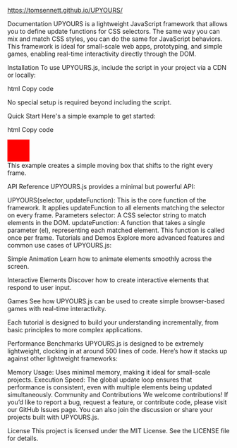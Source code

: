 https://tomsennett.github.io/UPYOURS/

Documentation
UPYOURS is a lightweight JavaScript framework that allows you to define update functions for CSS selectors. The same way you can mix and match CSS styles, you can do the same for JavaScript behaviors. This framework is ideal for small-scale web apps, prototyping, and simple games, enabling real-time interactivity directly through the DOM.

Installation
To use UPYOURS.js, include the script in your project via a CDN or locally:

html
Copy code
<script src="https://cdn.your-cdn-link.com/upyours.js"></script>
No special setup is required beyond including the script.

Quick Start
Here's a simple example to get started:

html
Copy code
<!DOCTYPE html>
<html lang="en">
<head>
  <meta charset="UTF-8">
  <meta name="viewport" content="width=device-width, initial-scale=1.0">
  <title>UPYOURS.js Example</title>
</head>
<body>
  <div id="moving-box" style="width: 50px; height: 50px; background-color: red;"></div>
  
  <script src="upyours.js"></script>
  <script>
    UPYOURS('#moving-box', function(el) {
      el.style.left = (parseInt(el.style.left || 0) + 1) + 'px';
    });
  </script>
</body>
</html>
This example creates a simple moving box that shifts to the right every frame.

API Reference
UPYOURS.js provides a minimal but powerful API:

UPYOURS(selector, updateFunction): This is the core function of the framework. It applies updateFunction to all elements matching the selector on every frame.
Parameters
selector: A CSS selector string to match elements in the DOM.
updateFunction: A function that takes a single parameter (el), representing each matched element. This function is called once per frame.
Tutorials and Demos
Explore more advanced features and common use cases of UPYOURS.js:

Simple Animation
Learn how to animate elements smoothly across the screen.

Interactive Elements
Discover how to create interactive elements that respond to user input.

Games
See how UPYOURS.js can be used to create simple browser-based games with real-time interactivity.

Each tutorial is designed to build your understanding incrementally, from basic principles to more complex applications.

Performance Benchmarks
UPYOURS.js is designed to be extremely lightweight, clocking in at around 500 lines of code. Here’s how it stacks up against other lightweight frameworks:

Memory Usage: Uses minimal memory, making it ideal for small-scale projects.
Execution Speed: The global update loop ensures that performance is consistent, even with multiple elements being updated simultaneously.
Community and Contributions
We welcome contributions! If you’d like to report a bug, request a feature, or contribute code, please visit our GitHub Issues page. You can also join the discussion or share your projects built with UPYOURS.js.

License
This project is licensed under the MIT License. See the LICENSE file for details.
